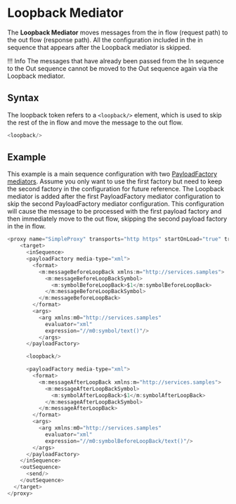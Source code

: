 # Loopback Mediator

The **Loopback Mediator** moves messages from the in flow (request path) to the out flow (response path). All the configuration included in the in sequence that appears after the Loopback mediator is skipped.

!!! Info
    The messages that have already been passed from the In sequence to the Out sequence cannot be moved to the Out sequence again via the Loopback mediator. 

## Syntax

The loopback token refers to a `<loopback/>` element, which is used to skip the rest of the in flow and move the message to the out flow.

``` java
<loopback/>
```

## Example

This example is a main sequence configuration with two [PayloadFactory mediators]({{base_path}}/reference/mediators/payloadfactory-mediator). Assume you only want to use the
first factory but need to keep the second factory in the configuration for future reference. The Loopback mediator is added after the first
PayloadFactory mediator configuration to skip the second PayloadFactory mediator configuration. This configuration will cause the message to be processed
with the first payload factory and then immediately move to the out flow, skipping the second payload factory in the in flow.

``` java
<proxy name="SimpleProxy" transports="http https" startOnLoad="true" trace="disable" xmlns="http://ws.apache.org/ns/synapse">
    <target>
      <inSequence>
      <payloadFactory media-type="xml">
        <format>
          <m:messageBeforeLoopBack xmlns:m="http://services.samples">
            <m:messageBeforeLoopBackSymbol>
              <m:symbolBeforeLoopBack>$1</m:symbolBeforeLoopBack>
            </m:messageBeforeLoopBackSymbol>
          </m:messageBeforeLoopBack>
        </format>
        <args>
          <arg xmlns:m0="http://services.samples"
            evaluator="xml"
            expression="//m0:symbol/text()"/>
          </args>
      </payloadFactory>

      <loopback/>

      <payloadFactory media-type="xml">
        <format>
          <m:messageAfterLoopBack xmlns:m="http://services.samples">
            <m:messageAfterLoopBackSymbol>
              <m:symbolAfterLoopBack>$1</m:symbolAfterLoopBack>
            </m:messageAfterLoopBackSymbol>
          </m:messageAfterLoopBack>
        </format>
        <args>
          <arg xmlns:m0="http://services.samples"
            evaluator="xml"
            expression="//m0:symbolBeforeLoopBack/text()"/>
        </args>
      </payloadFactory>
    </inSequence>
    <outSequence>
      <send/>
    </outSequence>
  </target>
</proxy>
```

